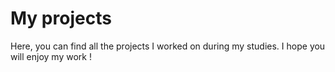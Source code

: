 # My projects
Here, you can find all the projects I worked on during my studies.
I hope you will enjoy my work !
